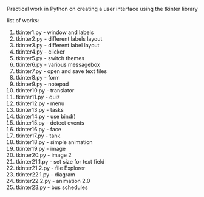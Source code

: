 Practical work in Python on creating a user interface using the tkinter library

list of works:
1. tkinter1.py - window and labels
2. tkinter2.py - different labels layout
3. tkinter3.py - different label layout
4. tkinter4.py - clicker
5. tkinter5.py - switch themes
6. tkinter6.py - various messagebox 
7. tkinter7.py - open and save text files
8. tkinter8.py - form
9. tkinter9.py - notepad
10. tkinter10.py - translator
11. tkinter11.py - quiz
12. tkinter12.py - menu
13. tkinter13.py - tasks
14. tkinter14.py - use bind()
15. tkinter15.py - detect events
16. tkinter16.py - face
17. tkinter17.py - tank
18. tkinter18.py - simple animation
19. tkinter19.py - image
20. tkinter20.py - image 2
21. tkinter21.1.py - set size for text field
22. tkinter21.2.py - file Explorer
23. tkinter22.1.py - diagram
24. tkinter22.2.py - animation 2.0
25. tkinter23.py - bus schedules